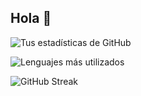 ## Hola 👋

![Tus estadísticas de GitHub](https://github-readme-stats.vercel.app/api?username=Tonan47&show_icons=true&theme=radical)

![Lenguajes más utilizados](https://github-readme-stats.vercel.app/api/top-langs/?username=Tonan47&layout=compact&theme=radical)


![GitHub Streak](https://streak-stats.demolab.com/?user=TU_USUARIO&theme=radical)

<!--
**tonan47/Tonan47** is a ✨ _special_ ✨ repository because its `README.md` (this file) appears on your GitHub profile.

Here are some ideas to get you started:

- 🔭 I’m currently working on ...
- 🌱 I’m currently learning ...
- 👯 I’m looking to collaborate on ...
- 🤔 I’m looking for help with ...
- 💬 Ask me about ...
- 📫 How to reach me: ...
- 😄 Pronouns: ...
- ⚡ Fun fact: ...
-->
